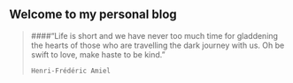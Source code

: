 ## Welcome to my personal blog

> ####“Life is short and we have never too much time for gladdening the hearts of those who are travelling the dark journey with us. Oh be swift to love, make haste to be kind.” 
>
>     Henri-Frédéric Amiel
